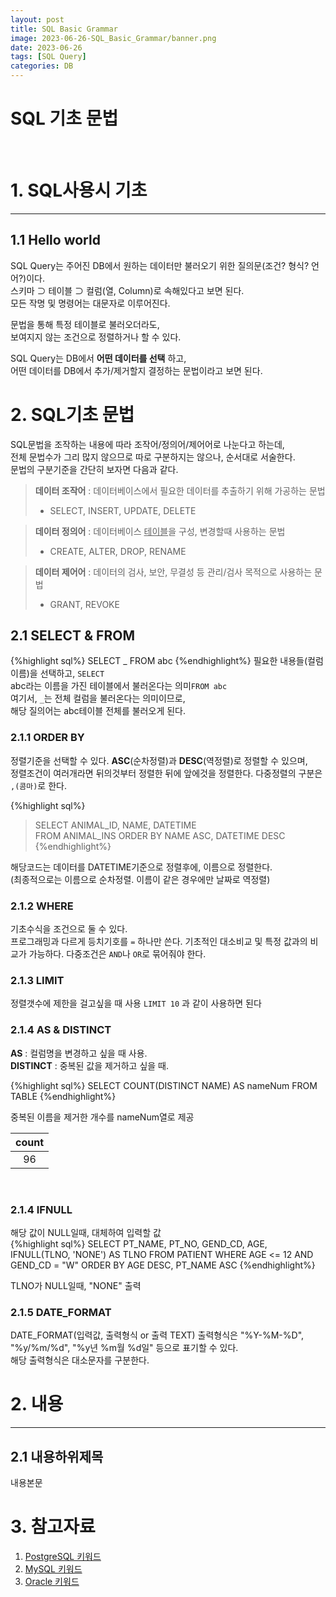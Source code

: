 ```yaml
---
layout: post
title: SQL Basic Grammar
image: 2023-06-26-SQL_Basic_Grammar/banner.png
date: 2023-06-26
tags: [SQL Query]
categories: DB
---
```


# SQL 기초 문법

<br>

# 1. SQL사용시 기초

---

## 1.1 Hello world

SQL Query는 주어진 DB에서 원하는 데이터만 불러오기 위한 질의문(조건? 형식? 언어?)이다.  
스키마 ⊃ 테이블 ⊃ 컬럼(열, Column)로 속해있다고 보면 된다.  
모든 작명 및 명령어는 대문자로 이루어진다.

문법을 통해 특정 테이블로 불러오더라도,  
보여지지 않는 조건으로 정렬하거나 할 수 있다.

SQL Query는 DB에서 **어떤 데이터를 선택** 하고,  
어떤 데이터를 DB에서 추가/제거할지 결정하는 문법이라고 보면 된다.
<br>

# 2. SQL기초 문법

SQL문법을 조작하는 내용에 따라 조작어/정의어/제어어로 나눈다고 하는데,  
전체 문법수가 그리 많지 않으므로 따로 구분하지는 않으나, 순서대로 서술한다.  
문법의 구분기준을 간단히 보자면 다음과 같다.

> **데이터 조작어** : 데이터베이스에서 필요한 데이터를 추출하기 위해 가공하는 문법
>
> - SELECT, INSERT, UPDATE, DELETE

> **데이터 정의어** : 데이터베이스 <U>테이블</U>을 구성, 변경할때 사용하는 문법
>
> - CREATE, ALTER, DROP, RENAME

> **데이터 제어어** : 데이터의 검사, 보안, 무결성 등 관리/검사 목적으로 사용하는 문법
>
> - GRANT, REVOKE

## 2.1 SELECT & FROM

{%highlight sql%}
SELECT _
FROM abc
{%endhighlight%}
필요한 내용들(컬럼 이름)을 선택하고, `SELECT`  
abc라는 이름을 가진 테이블에서 불러온다는 의미`FROM abc`  
여기서, `_`는 전체 컬럼을 불러온다는 의미이므로,  
해당 질의어는 abc테이블 전체를 불러오게 된다.

### 2.1.1 ORDER BY

정렬기준을 선택할 수 있다.
**ASC**(순차정렬)과 **DESC**(역정렬)로 정렬할 수 있으며,  
정렬조건이 여러개라면 뒤의것부터 정렬한 뒤에 앞에것을 정렬한다.
다중정렬의 구분은 ```,(콤마)```로 한다.

{%highlight sql%}

> SELECT ANIMAL_ID, NAME, DATETIME  
> FROM ANIMAL_INS ORDER BY NAME ASC, DATETIME DESC
{%endhighlight%}

해당코드는 데이터를 DATETIME기준으로 정렬후에, 이름으로 정렬한다.  
(최종적으로는 이름으로 순차정렬. 이름이 같은 경우에만 날짜로 역정렬)

### 2.1.2 WHERE

기초수식을 조건으로 둘 수 있다.  
프로그래밍과 다르게 등치기호를 `=` 하나만 쓴다.
기초적인 대소비교 및 특정 값과의 비교가 가능하다.
다중조건은 ```AND```나 ```OR```로 묶어줘야 한다.

### 2.1.3 LIMIT

정렬갯수에 제한을 걸고싶을 때 사용
`LIMIT 10` 과 같이 사용하면 된다

### 2.1.4 AS & DISTINCT

**AS** : 컬럼명을 변경하고 싶을 때 사용.  
**DISTINCT** : 중복된 값을 제거하고 싶을 때.

{%highlight sql%}
SELECT COUNT(DISTINCT NAME) AS nameNum
FROM TABLE
{%endhighlight%}

중복된 이름을 제거한 개수를 nameNum열로 제공

| count |
| :---: |
|  96   |

<br>

### 2.1.4 IFNULL   

해당 값이 NULL일때, 대체하여 입력할 값   
{%highlight sql%}
SELECT PT_NAME, PT_NO, GEND_CD, AGE, IFNULL(TLNO, 'NONE') AS TLNO
FROM PATIENT WHERE AGE <= 12 AND GEND_CD = "W" ORDER BY AGE DESC, PT_NAME ASC 
{%endhighlight%}

TLNO가 NULL일때, "NONE" 출력

### 2.1.5 DATE_FORMAT

DATE_FORMAT(입력값, 출력형식 or 출력 TEXT)
출력형식은 "%Y-%M-%D", "%y/%m/%d", "%y년 %m월 %d일" 등으로 표기할 수 있다.   
해당 출력형식은 대소문자를 구분한다.   

# 2. 내용

---

## 2.1 내용하위제목

내용본문    

# 3. 참고자료

1. [PostgreSQL 키워드](https://www.postgresql.kr/docs/10/sql-keywords-appendix.html)
2. [MySQL 키워드](https://dev.mysql.com/doc/refman/8.0/en/keywords.html)
3. [Oracle 키워드](https://docs.oracle.com/cd/A97630_01/appdev.920/a42525/apb.htm)